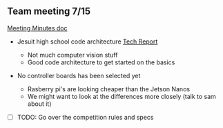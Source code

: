 ## Team meeting 7/15
[Meeting Minutes doc](https://docs.google.com/document/d/1o5bcW1dOFewgXHFmgCAMnSXJ_dCoaJa0KIFcjF7FKcc/edit?usp=sharing)

+ Jesuit high school code architecture [Tech Report](https://files.materovcompetition.org/TechReportArchives/2021/JesuitHighSchool_Rovotics_Technical%20Documentation_2021.pdf)
	+ Not much computer vision stuff
	+ Good code architecture to get started on the basics

+ No controller boards has been selected yet
	+ Rasberry pi's are looking cheaper than the Jetson Nanos
	+ We might want to look at the differences more closely (talk to sam about it)



 + [ ] TODO: Go over the competition rules and specs